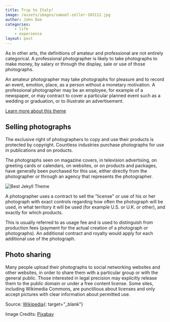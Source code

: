 ```yaml
---
title: Trip to Italy!
image: /assets/images/samuel-zeller-103112.jpg
author: John Doe
categories:
    - life
    - experience
layout: post
---
```


As in other arts, the definitions of amateur and professional are not entirely categorical. A professional photographer is likely to take photographs to make money, by salary or through the display, sale or use of those photographs.

An amateur photographer may take photographs for pleasure and to record an event, emotion, place, as a person without a monetary motivation. A professional photographer may be an employee, for example of a newspaper, or may contract to cover a particular planned event such as a wedding or graduation, or to illustrate an advertisement.

[Learn more about this theme]({{site.baseurl}}/about/)

## Selling photographs
The exclusive right of photographers to copy and use their products is protected by copyright. Countless industries purchase photographs for use in publications and on products.

The photographs seen on magazine covers, in television advertising, on greeting cards or calendars, on websites, or on products and packages, have generally been purchased for this use, either directly from the photographer or through an agency that represents the photographer.

![Best Jekyll Theme](https://picsum.photos/id/237/600/400)

A photographer uses a contract to sell the "license" or use of his or her photograph with exact controls regarding how often the photograph will be used, in what territory it will be used (for example U.S. or U.K. or other), and exactly for which products.

This is usually referred to as usage fee and is used to distinguish from production fees (payment for the actual creation of a photograph or photographs). An additional contract and royalty would apply for each additional use of the photograph.

## Photo sharing    
Many people upload their photographs to social networking websites and other websites, in order to share them with a particular group or with the general public. Those interested in legal precision may explicitly release them to the public domain or under a free content license. Some sites, including Wikimedia Commons, are punctilious about licenses and only accept pictures with clear information about permitted use.

Source: [Wikipedia](https://en.wikipedia.org/wiki/Photographer){: target="_blank"}

Image Credits: [Pixabay](https://pixabay.com)
